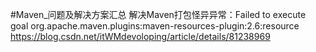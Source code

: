 #Maven_问题及解决方案汇总
解决Maven打包怪异异常：Failed to execute goal org.apache.maven.plugins:maven-resources-plugin:2.6:resource
https://blog.csdn.net/itWMdevoloping/article/details/81238969
